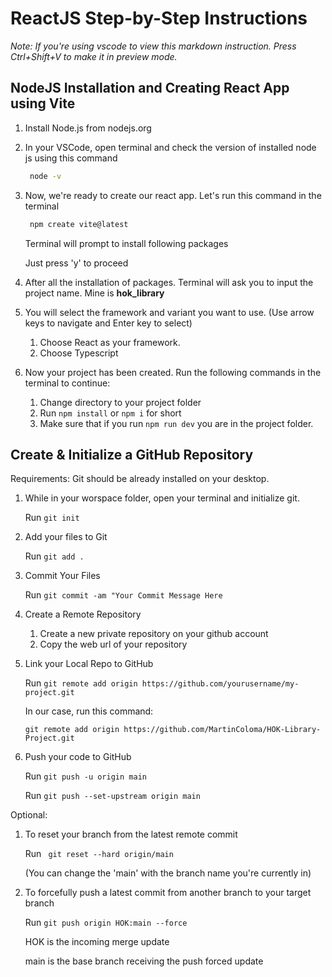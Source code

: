 # ReactJS Step-by-Step Instructions
*Note: If you're using vscode to view this markdown instruction. Press Ctrl+Shift+V to make it in preview mode.*
## NodeJS Installation and Creating React App using Vite
1. Install Node.js from nodejs.org
2. In your VSCode, open terminal and check the version of installed node js using this command
   ```bash
    node -v
   ```
3. Now, we're ready to create our react app. Let's run this command in the terminal
   ```bash
    npm create vite@latest
   ```
   Terminal will prompt to install following packages
   
   Just  press 'y' to proceed
4. After all the installation of packages. Terminal will ask you to input the project name.
   Mine is **hok_library**
5. You will select the framework and variant you want to use. (Use arrow keys to navigate and Enter key to select)
   1. Choose React as your framework.
   2. Choose Typescript
6. Now your project has been created. Run the following commands in the terminal to continue:
   1. Change directory to your project folder
   2. Run ```npm install``` or ```npm i``` for short
   3. Make sure that if you run ```npm run dev``` you are in the project folder.
## Create & Initialize a GitHub Repository
Requirements: Git should be already installed on your desktop.
1. While in your worspace folder, open your terminal and initialize git.

    Run ```git init```
2. Add your files to Git
   
   Run ```git add .```
3. Commit Your Files
   
   Run ```git commit -am "Your Commit Message Here```
4. Create a Remote Repository
   1. Create a new private repository on your github account
   2. Copy the web url of your repository
5. Link your Local Repo to GitHub
   
   Run ```git remote add origin https://github.com/yourusername/my-project.git```

   In our case, run this command:

   ```git remote add origin https://github.com/MartinColoma/HOK-Library-Project.git```
6. Push your code to GitHub
   
   Run ```git push -u origin main``` 
   
   Run ```git push --set-upstream origin main```

Optional:
   1. To reset your branch from the latest remote commit

      Run ``` git reset --hard origin/main``` 
      
      (You can change the 'main' with the branch name you're currently in)
   2. To forcefully push a latest commit from another branch to your target branch

      Run ```git push origin HOK:main --force```
      
      HOK is the incoming merge update
      
      main is the base branch receiving the push forced update

